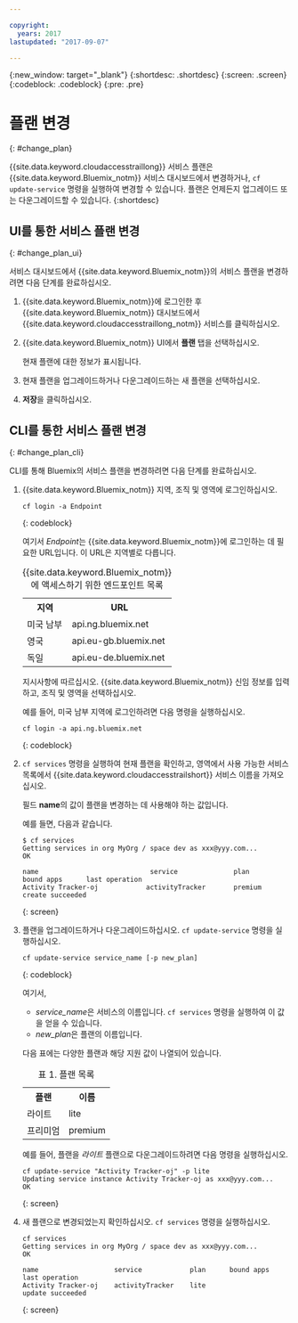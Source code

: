 ```yaml
---

copyright:
  years: 2017
lastupdated: "2017-09-07"

---
```


{:new_window: target="_blank"}
{:shortdesc: .shortdesc}
{:screen: .screen}
{:codeblock: .codeblock}
{:pre: .pre}


# 플랜 변경
{: #change_plan}

{{site.data.keyword.cloudaccesstraillong}} 서비스 플랜은 {{site.data.keyword.Bluemix_notm}} 서비스 대시보드에서 변경하거나, `cf update-service` 명령을 실행하여 변경할 수 있습니다. 플랜은 언제든지 업그레이드 또는 다운그레이드할 수 있습니다.
{:shortdesc}

## UI를 통한 서비스 플랜 변경
{: #change_plan_ui}

서비스 대시보드에서 {{site.data.keyword.Bluemix_notm}}의 서비스 플랜을 변경하려면 다음 단계를 완료하십시오. 

1. {{site.data.keyword.Bluemix_notm}}에 로그인한 후 {{site.data.keyword.Bluemix_notm}} 대시보드에서 {{site.data.keyword.cloudaccesstraillong_notm}} 서비스를 클릭하십시오.  
    
2. {{site.data.keyword.Bluemix_notm}} UI에서 **플랜** 탭을 선택하십시오. 

    현재 플랜에 대한 정보가 표시됩니다. 
	
3. 현재 플랜을 업그레이드하거나 다운그레이드하는 새 플랜을 선택하십시오.  

4. **저장**을 클릭하십시오. 



## CLI를 통한 서비스 플랜 변경
{: #change_plan_cli}

CLI를 통해 Bluemix의 서비스 플랜을 변경하려면 다음 단계를 완료하십시오. 

1. {{site.data.keyword.Bluemix_notm}} 지역, 조직 및 영역에 로그인하십시오.  

    ```
    cf login -a Endpoint
    ```
    {: codeblock}
	
	여기서 *Endpoint*는 {{site.data.keyword.Bluemix_notm}}에 로그인하는 데 필요한 URL입니다. 이 URL은 지역별로 다릅니다. 
	
	<table>
	    <caption>{{site.data.keyword.Bluemix_notm}}에 액세스하기 위한 엔드포인트 목록</caption>
		<tr>
		  <th>지역</th>
		  <th>URL</th>
		</tr>
		<tr>
		  <td>미국 남부</td>
		  <td>api.ng.bluemix.net</td>
		</tr>
		<tr>
		  <td>영국</td>
		  <td>api.eu-gb.bluemix.net</td>
		</tr>
		<tr>
		  <td>독일</td>
		  <td>api.eu-de.bluemix.net</td>
		</tr>
	</table>

    지시사항에 따르십시오. {{site.data.keyword.Bluemix_notm}} 신임 정보를 입력하고, 조직 및 영역을 선택하십시오.  

    예를 들어, 미국 남부 지역에 로그인하려면 다음 명령을 실행하십시오. 
	
	```
	cf login -a api.ng.bluemix.net
	```
	{: codeblock}
	
2. `cf services` 명령을 실행하여 현재 플랜을 확인하고, 영역에서 사용 가능한 서비스 목록에서 {{site.data.keyword.cloudaccesstrailshort}} 서비스 이름을 가져오십시오.  

    필드 **name**의 값이 플랜을 변경하는 데 사용해야 하는 값입니다.  

    예를 들면, 다음과 같습니다. 
	
	```
	$ cf services
    Getting services in org MyOrg / space dev as xxx@yyy.com...
    OK
    
    name                            service              plan          bound apps      last operation
    Activity Tracker-oj            activityTracker       premium                       create succeeded
    ```
	{: screen}
    
3. 플랜을 업그레이드하거나 다운그레이드하십시오. `cf update-service` 명령을 실행하십시오. 
    
	```
	cf update-service service_name [-p new_plan]
	```
	{: codeblock}
	
	여기서,
 
	
	* *service_name*은 서비스의 이름입니다. `cf services` 명령을 실행하여 이 값을 얻을 수 있습니다. 
	* *new_plan*은 플랜의 이름입니다. 
	
	다음 표에는 다양한 플랜과 해당 지원 값이 나열되어 있습니다. 
	
	<table>
	  <caption>표 1. 플랜 목록</caption>
	  <tr>
	    <th>플랜</th>
	    <th>이름</th>
	  </tr>
	  <tr>
	    <td>라이트</td>
	    <td>lite</td>
	  </tr>
	  <tr>
	    <td>프리미엄</td>
	    <td>premium</td>
	  </tr>
	</table>
	
	예를 들어, 플랜을 *라이트* 플랜으로 다운그레이드하려면 다음 명령을 실행하십시오. 
	
	```
	cf update-service "Activity Tracker-oj" -p lite
    Updating service instance Activity Tracker-oj as xxx@yyy.com...
    OK
	```
	{: screen}

4. 새 플랜으로 변경되었는지 확인하십시오. `cf services` 명령을 실행하십시오. 

    ```
	cf services
    Getting services in org MyOrg / space dev as xxx@yyy.com...
    OK

    name                   service            plan      bound apps   last operation
    Activity Tracker-oj    activityTracker    lite                   update succeeded
	```
	{: screen}






